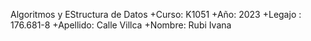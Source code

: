 Algoritmos y EStructura de Datos
+Curso: K1051
+Año: 2023
+Legajo : 176.681-8
+Apellido: Calle Villca 
+Nombre: Rubi Ivana
